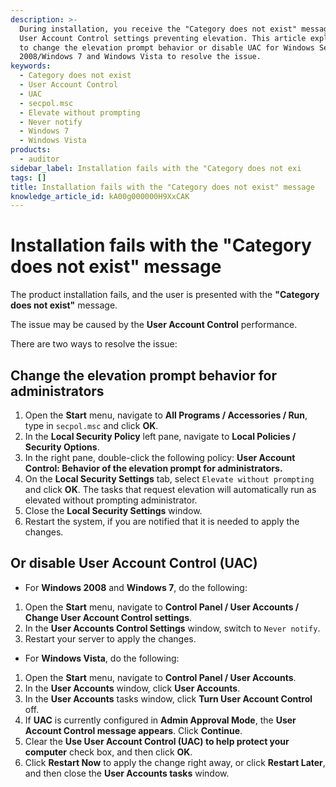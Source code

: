 ```yaml
---
description: >-
  During installation, you receive the "Category does not exist" message due to
  User Account Control settings preventing elevation. This article explains how
  to change the elevation prompt behavior or disable UAC for Windows Server
  2008/Windows 7 and Windows Vista to resolve the issue.
keywords:
  - Category does not exist
  - User Account Control
  - UAC
  - secpol.msc
  - Elevate without prompting
  - Never notify
  - Windows 7
  - Windows Vista
products:
  - auditor
sidebar_label: Installation fails with the "Category does not exi
tags: []
title: Installation fails with the "Category does not exist" message
knowledge_article_id: kA00g000000H9XxCAK
---
```


# Installation fails with the "Category does not exist" message

The product installation fails, and the user is presented with the **"Category does not exist"** message.

The issue may be caused by the **User Account Control** performance.

There are two ways to resolve the issue:

## Change the elevation prompt behavior for administrators

1. Open the **Start** menu, navigate to **All Programs / Accessories / Run**, type in `secpol.msc` and click **OK**.
2. In the **Local Security Policy** left pane, navigate to **Local Policies / Security Options**.
3. In the right pane, double-click the following policy: **User Account Control: Behavior of the elevation prompt for administrators.**
4. On the **Local Security Settings** tab, select `Elevate without prompting` and click **OK**. The tasks that request elevation will automatically run as elevated without prompting administrator.
5. Close the **Local Security Settings** window.
6. Restart the system, if you are notified that it is needed to apply the changes.

## Or disable User Account Control (UAC)

- For **Windows 2008** and **Windows 7**, do the following:

1. Open the **Start** menu, navigate to **Control Panel / User Accounts / Change User Account Control settings**.
2. In the **User Accounts Control Settings** window, switch to `Never notify`.
3. Restart your server to apply the changes.

- For **Windows Vista**, do the following:

1. Open the **Start** menu, navigate to **Control Panel / User Accounts**.
2. In the **User Accounts** window, click **User Accounts**.
3. In the **User Accounts** tasks window, click **Turn User Account Control** off.
4. If **UAC** is currently configured in **Admin Approval Mode**, the **User Account Control message appears**. Click **Continue**.
5. Clear the **Use User Account Control (UAC) to help protect your computer** check box, and then click **OK**.
6. Click **Restart Now** to apply the change right away, or click **Restart Later**, and then close the **User Accounts tasks** window.
